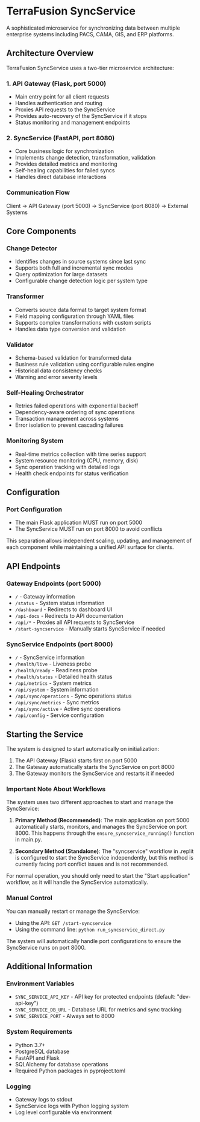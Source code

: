 # TerraFusion SyncService

A sophisticated microservice for synchronizing data between multiple enterprise systems including PACS, CAMA, GIS, and ERP platforms.

## Architecture Overview

TerraFusion SyncService uses a two-tier microservice architecture:

### 1. API Gateway (Flask, port 5000)
- Main entry point for all client requests
- Handles authentication and routing
- Proxies API requests to the SyncService
- Provides auto-recovery of the SyncService if it stops
- Status monitoring and management endpoints

### 2. SyncService (FastAPI, port 8080)
- Core business logic for synchronization
- Implements change detection, transformation, validation
- Provides detailed metrics and monitoring
- Self-healing capabilities for failed syncs
- Handles direct database interactions

### Communication Flow
Client → API Gateway (port 5000) → SyncService (port 8080) → External Systems

## Core Components

### Change Detector
- Identifies changes in source systems since last sync
- Supports both full and incremental sync modes
- Query optimization for large datasets
- Configurable change detection logic per system type

### Transformer
- Converts source data format to target system format
- Field mapping configuration through YAML files
- Supports complex transformations with custom scripts
- Handles data type conversion and validation

### Validator
- Schema-based validation for transformed data
- Business rule validation using configurable rules engine
- Historical data consistency checks
- Warning and error severity levels

### Self-Healing Orchestrator
- Retries failed operations with exponential backoff
- Dependency-aware ordering of sync operations
- Transaction management across systems
- Error isolation to prevent cascading failures

### Monitoring System
- Real-time metrics collection with time series support
- System resource monitoring (CPU, memory, disk)
- Sync operation tracking with detailed logs
- Health check endpoints for status verification

## Configuration

### Port Configuration
- The main Flask application MUST run on port 5000
- The SyncService MUST run on port 8000 to avoid conflicts

This separation allows independent scaling, updating, and management of each component while maintaining a unified API surface for clients.

## API Endpoints

### Gateway Endpoints (port 5000)
- `/` - Gateway information
- `/status` - System status information
- `/dashboard` - Redirects to dashboard UI
- `/api-docs` - Redirects to API documentation
- `/api/*` - Proxies all API requests to SyncService
- `/start-syncservice` - Manually starts SyncService if needed

### SyncService Endpoints (port 8000)
- `/` - SyncService information
- `/health/live` - Liveness probe
- `/health/ready` - Readiness probe
- `/health/status` - Detailed health status
- `/api/metrics` - System metrics
- `/api/system` - System information
- `/api/sync/operations` - Sync operations status
- `/api/sync/metrics` - Sync metrics
- `/api/sync/active` - Active sync operations
- `/api/config` - Service configuration

## Starting the Service

The system is designed to start automatically on initialization:

1. The API Gateway (Flask) starts first on port 5000
2. The Gateway automatically starts the SyncService on port 8000
3. The Gateway monitors the SyncService and restarts it if needed

### Important Note About Workflows

The system uses two different approaches to start and manage the SyncService:

1. **Primary Method (Recommended)**: The main application on port 5000 automatically starts, monitors, and manages the SyncService on port 8000. This happens through the `ensure_syncservice_running()` function in main.py.

2. **Secondary Method (Standalone)**: The "syncservice" workflow in .replit is configured to start the SyncService independently, but this method is currently facing port conflict issues and is not recommended.

For normal operation, you should only need to start the "Start application" workflow, as it will handle the SyncService automatically.

### Manual Control

You can manually restart or manage the SyncService:
- Using the API: `GET /start-syncservice`
- Using the command line: `python run_syncservice_direct.py`

The system will automatically handle port configurations to ensure the SyncService runs on port 8000.

## Additional Information

### Environment Variables
- `SYNC_SERVICE_API_KEY` - API key for protected endpoints (default: "dev-api-key")
- `SYNC_SERVICE_DB_URL` - Database URL for metrics and sync tracking
- `SYNC_SERVICE_PORT` - Always set to 8000

### System Requirements
- Python 3.7+
- PostgreSQL database
- FastAPI and Flask
- SQLAlchemy for database operations
- Required Python packages in pyproject.toml

### Logging
- Gateway logs to stdout
- SyncService logs with Python logging system
- Log level configurable via environment